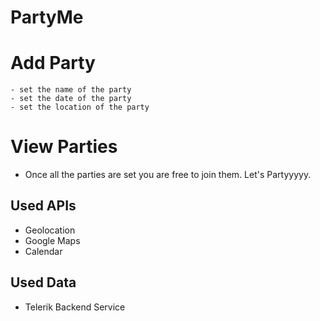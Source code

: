 # PartyMe

# Add Party

    - set the name of the party
    - set the date of the party
    - set the location of the party
    
# View Parties
   - Once all the parties are set you are free to join them. Let's Partyyyyy.
   
## Used APIs
   - Geolocation
   - Google Maps
   - Calendar
   
## Used Data
   - Telerik Backend Service
